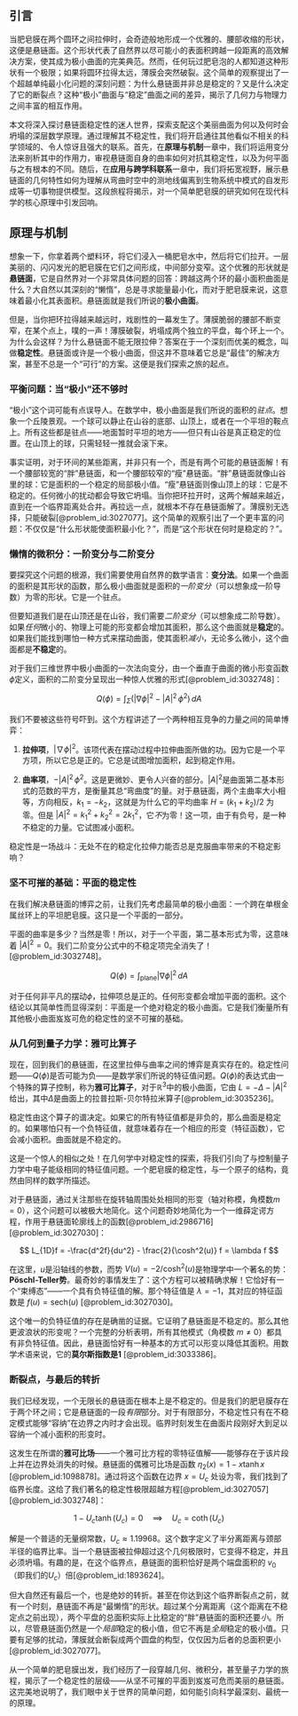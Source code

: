 ## 引言
当肥皂膜在两个圆环之间拉伸时，会奇迹般地形成一个优雅的、腰部收缩的形状，这便是悬链面。这个形状代表了自然界以尽可能小的表面积跨越一段距离的高效解决方案，使其成为极小曲面的完美典范。然而，任何玩过肥皂泡的人都知道这种形状有一个极限；如果将圆环拉得太远，薄膜会突然破裂。这个简单的观察提出了一个超越单纯最小化问题的深刻问题：为什么悬链面并非总是稳定的？又是什么决定了它的断裂点？这种“极小”曲面与“稳定”曲面之间的差异，揭示了几何力与物理力之间丰富的相互作用。

本文将深入探讨悬链面稳定性的迷人世界，探索支配这个美丽曲面为何以及何时会坍塌的深层数学原理。通过理解其不稳定性，我们将开启通往其他看似不相关的科学领域的、令人惊讶且强大的联系。首先，在**原理与机制**一章中，我们将运用变分法来剖析其中的作用力，审视悬链面自身的曲率如何对抗其稳定性，以及为何平面与之有根本的不同。随后，在**应用与跨学科联系**一章中，我们将拓宽视野，展示悬链面的几何特性如何为理解从弯曲时空中的测地线偏离到生物系统中模式的自发形成等一切事物提供模型。这段旅程将揭示，对一个简单肥皂膜的研究如何在现代科学的核心原理中引发回响。

## 原理与机制

想象一下，你拿着两个塑料环，将它们浸入一桶肥皂水中，然后将它们拉开。一层美丽的、闪闪发光的肥皂膜在它们之间形成，中间部分变窄。这个优雅的形状就是**悬链面**，它是自然界对一个非常具体问题的回答：跨越这两个环的最小面积曲面是什么？大自然以其深刻的“懒惰”，总是寻求能量最小化，而对于肥皂膜来说，这意味着最小化其表面积。悬链面就是我们所说的**极小曲面**。

但是，当你把环拉得越来越远时，戏剧性的一幕发生了。薄膜脆弱的腰部不断变窄，在某个点上，噗的一声！薄膜破裂，坍塌成两个独立的平盘，每个环上一个。为什么会这样？为什么悬链面不能无限拉伸？答案在于一个深刻而优美的概念，叫做**稳定性**。悬链面或许是一个极小曲面，但这并不意味着它总是“最佳”的解决方案，甚至不总是一个“可行”的方案。这便是我们探索之旅的起点。

### 平衡问题：当“极小”还不够时

“极小”这个词可能有点误导人。在数学中，极小曲面是我们所说的面积的*驻点*。想象一个丘陵景观。一个球可以静止在山谷的底部、山顶上，或者在一个平坦的鞍点上。所有这些都是驻点——地面暂时平坦的地方——但只有山谷是真正稳定的位置。在山顶上的球，只需轻轻一推就会滚下来。

事实证明，对于环间的某些距离，并非只有一个，而是有两个可能的悬链面解！有一个腰部较宽的“胖”悬链面，和一个腰部较窄的“瘦”悬链面。“胖”悬链面就像山谷里的球：它是面积的一个稳定的局部极小值。“瘦”悬链面则像山顶上的球：它是不稳定的。任何微小的扰动都会导致它坍塌。当你把环拉开时，这两个解越来越近，直到在一个临界距离处合并。再拉远一点，就根本不存在悬链面解了。薄膜别无选择，只能破裂[@problem_id:3027077]。这个简单的观察引出了一个更丰富的问题：不仅仅是“什么形状能使面积最小化？”，而是“这个形状在何时是稳定的？”。

### 懒惰的微积分：一阶变分与二阶变分

要探究这个问题的根源，我们需要使用自然界的数学语言：**变分法**。如果一个曲面的面积是其形状的函数，那么极小曲面就是面积的*一阶变分*（可以想象成一阶导数）为零的形状。它是一个驻点。

但要知道我们是在山顶还是在山谷，我们需要*二阶变分*（可以想象成二阶导数）。如果*任何*微小的、物理上可能的形变都会增加其面积，那么这个曲面就是**稳定**的。如果我们能找到哪怕一种方式来摆动曲面，使其面积*减小*，无论多么微小，这个曲面都是**不稳定**的。

对于我们三维世界中极小曲面的一次法向变分，由一个垂直于曲面的微小形变函数$\phi$定义，面积的二阶变分呈现出一种惊人优雅的形式[@problem_id:3032748]：

$$
Q(\phi) = \int_{\Sigma} \left( |\nabla \phi|^{2} - |A|^{2}\,\phi^{2} \right)\, dA
$$

我们不要被这些符号吓到。这个方程讲述了一个两种相互竞争的力量之间的简单博弈：

1.  **拉伸项**，$|\nabla \phi|^{2}$。该项代表在摆动过程中拉伸曲面所做的功。因为它是一个平方项，所以它总是正的。它总是试图增加面积，起到稳定作用。

2.  **曲率项**，$-|A|^{2}\,\phi^{2}$。这是更微妙、更令人兴奋的部分。$|A|^2$是曲面第二基本形式的范数的平方，是衡量其总“弯曲度”的量。对于悬链面，两个主曲率大小相等，方向相反，$k_1 = -k_2$，这就是为什么它的平均曲率 $H = (k_1+k_2)/2$ 为零。但是 $|A|^2 = k_1^2 + k_2^2 = 2k_1^2$，它*不*为零！这一项，由于有负号，是一种不稳定的力量。它试图减小面积。

稳定性是一场战斗：无处不在的稳定化拉伸力能否总是克服曲率带来的不稳定影响？

### 坚不可摧的基础：平面的稳定性

在我们解决悬链面的博弈之前，让我们先考虑最简单的极小曲面：一个跨在单根金属丝环上的平坦肥皂膜。这只是一个平面的一部分。

平面的曲率是多少？当然是零！所以，对于一个平面，第二基本形式为零，这意味着 $|A|^2 = 0$。我们二阶变分公式中的不稳定项完全消失了！[@problem_id:3032748]。

$$
Q(\phi) = \int_{\text{plane}} |\nabla \phi|^{2}\, dA
$$

对于任何非平凡的摆动$\phi$，拉伸项总是正的。任何形变都会增加平面的面积。这个结论以其简单性而显得深刻：平面是一个绝对稳定的极小曲面。它是我们衡量所有其他极小曲面岌岌可危的稳定性的坚不可摧的基础。

### 从几何到量子力学：雅可比算子

现在，回到我们的悬链面，在这里拉伸与曲率之间的博弈是真实存在的。稳定性问题——$Q(\phi)$是否可能为负——是数学家们所说的特征值问题。$Q(\phi)$的表达式由一个特殊的算子控制，称为**雅可比算子**，对于$\mathbb{R}^3$中的极小曲面，它由 $L = -\Delta - |A|^2$ 给出，其中$\Delta$是曲面上的拉普拉斯-贝尔特拉米算子[@problem_id:3035236]。

稳定性由这个算子的谱决定。如果它的所有特征值都是非负的，那么曲面是稳定的。如果哪怕只有一个负特征值，就意味着存在一个相应的形变（特征函数），它会减小面积。曲面就是不稳定的。

这是一个惊人的相似之处！在几何学中对稳定性的探索，将我们引向了与控制量子力学中电子能级相同的特征值问题。一个肥皂膜的稳定性，与一个原子的结构，竟然由同样的数学所描述。

对于悬链面，通过关注那些在旋转轴周围处处相同的形变（轴对称模，角模数$m=0$），这个问题可以被极大地简化。这个问题奇妙地简化为一个一维薛定谔方程，作用于悬链面轮廓线上的函数[@problem_id:2986716] [@problem_id:3027030]：

$$
L_{1D}f = -\frac{d^2f}{du^2} - \frac{2}{\cosh^2(u)} f = \lambda f
$$

在这里，$u$是沿轴线的参数，而势 $V(u) = -2/\cosh^2(u)$是物理学中一个著名的势：**Pöschl-Teller势**。最奇妙的事情发生了：这个方程可以被精确求解！它恰好有一个“束缚态”——一个具有负特征值的解。那个特征值是 $\lambda = -1$，其对应的特征函数是 $f(u) = \text{sech}(u)$ [@problem_id:3027030]。

这个唯一的负特征值的存在是确凿的证据。它证明了悬链面是不稳定的。那么其他更波浪状的形变呢？一个完整的分析表明，所有其他模式（角模数 $m \neq 0$）都具有非负特征值。因此，悬链面恰好有一种基本的方式可以形变以降低其面积。用数学术语来说，它的**莫尔斯指数是1** [@problem_id:3033386]。

### 断裂点，与最后的转折

我们已经发现，一个无限长的悬链面在根本上是不稳定的。但是我们的肥皂膜存在于两个环之间；它是悬链面的一段*有限*部分。对于有限部分，不稳定性只有在不稳定模式能够“容纳”在边界之内时才会出现。临界时刻发生在曲面片段刚好大到足以容纳一个减小面积的形变时。

这发生在所谓的**雅可比场**——一个雅可比方程的零特征值解——能够存在于该片段上并在边界处消失的时候。悬链面的偶雅可比场是函数 $\eta_2(x) = 1 - x \tanh x$ [@problem_id:1098878]。通过将这个函数在边界 $x=U_c$ 处设为零，我们找到了临界长度。这给了我们著名的稳定性极限超越方程[@problem_id:3027057] [@problem_id:3032748]：

$$
1 - U_c \tanh(U_c) = 0 \quad \implies \quad U_c = \coth(U_c)
$$

解是一个普适的无量纲常数，$U_c \approx 1.19968$。这个数字定义了半分离距离与颈部半径的临界比率。当一个悬链面被拉伸超过这个几何极限时，它变得不稳定，并且必须坍塌。有趣的是，在这个临界点，悬链面的面积恰好是两个端盘面积的 $v_0$（即我们的$U_c$）倍[@problem_id:1893624]。

但大自然还有最后一个，也是绝妙的转折。甚至在你达到这个临界断裂点之前，就有一个时刻，悬链面不再是“最懒惰”的形状。超过某个分离距离（这个距离在不稳定点之前出现），两个平盘的总面积实际上比稳定的“胖”悬链面的面积还要*小*。所以，尽管悬链面仍然是一个*局部*稳定的极小值，但它不再是*全局*稳定的极小值。只要有足够的扰动，薄膜就会断裂成两个圆盘的构型，仅仅因为后者的总面积更小[@problem_id:3027077]。

从一个简单的肥皂膜出发，我们经历了一段穿越几何、微积分，甚至量子力学的旅程，揭示了一个稳定性的层级——从坚不可摧的平面到岌岌可危而美丽的悬链面。这完美地说明了，我们眼中关于世界的简单问题，如何能引向科学最深刻、最统一的原理。

